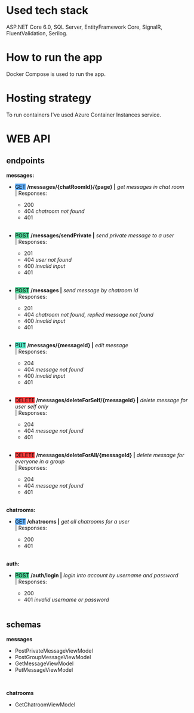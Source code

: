 # Used tech stack
ASP.NET Core 6.0, SQL Server, EntityFramework Core, SignalR, FluentValidation, Serilog.

# How to run the app
Docker Compose is used to run the app.

# Hosting strategy
To run containers I've used Azure Container Instances service.

# WEB API

## endpoints
**messages:**
- <mark style="background-color: #61affe">GET</mark>
    **/messages/{chatRoomId}/{page} |** *get messages in chat room*<br/>
    | Responses:
    - 200 
    - 404 *chatroom not found*
    - 401
    
    <br/>
- <mark style="background-color: #49cc90">POST</mark>
    **/messages/sendPrivate |** *send private message to a user*<br/>
    | Responses:
    - 201
    - 404 *user not found*
    - 400 *invalid input*
    - 401

    <br/>
- <mark style="background-color: #49cc90">POST</mark>
    **/messages |** *send message by chatroom id*<br/>
    | Responses:
    - 201
    - 404 *chatroom not found, replied message not found*
    - 400 *invalid input*
    - 401 

    <br/>
- <mark style="background-color: #50e3c2">PUT</mark>
    **/messages/{messageId} |** *edit message*<br/>
    | Responses:
    - 204
    - 404 *message not found*
    - 400 *invalid input*
    - 401

    <br/>
- <mark style="background-color: #f93e3e">DELETE</mark>
    **/messages/deleteForSelf/{messageId} |** *delete message for user self only*<br/>
    | Responses:
    - 204
    - 404 *message not found* 
    - 401

    <br/>
- <mark style="background-color: #f93e3e">DELETE</mark>
    **/messages/deleteForAll/{messageId} |** *delete message for everyone in a group*<br/>
    | Responses:
    - 204
    - 404 *message not found*
    - 401

    <br/>
**chatrooms:**
- <mark style="background-color: #61affe">GET</mark>
    **/chatrooms |** *get all chatrooms for a user*<br/>
    | Responses:
    - 200 
    - 401

    <br/>
**auth:**
- <mark style="background-color: #49cc90">POST</mark>
    **/auth/login |** *login into account by username and password*<br/>
    | Responses:
    - 200
    - 401 *invalid username or password* 

    <br/>    

## schemas
**messages**
- PostPrivateMessageViewModel 
- PostGroupMessageViewModel
- GetMessageViewModel
- PutMessageViewModel
<br/>

**chatrooms**
- GetChatroomViewModel